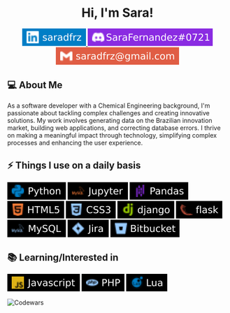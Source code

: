 <h1 style="text-align: center">Hi, I'm Sara!</h1> 

<p dir="auto" style="text-align: center; margin: auto;">
  <a href="https://www.linkedin.com/in/saradfrz/">
    <img src="img\saradfrz-linkedin.svg"
        alt="Linkedin: saradfrz"
        data-canonical-src="https://img.shields.io/badge/-saradfrz-blue?style=flat-square&logo=Linkedin&logoColor=white"
        style="max-width: 100%;">
  </a>
  <a href="https://discordapp.com/users/702235784794734631">
    <img src="img\saradfrz-discord.svg"
        alt="Discord: saradfrz"
        data-canonical-src="https://img.shields.io/badge/-SaraFernandez.0721-blueviolet?style=flat-square&logo=Discord&logoColor=white"
        style="max-width: 100%;">
  </a>
  <a href="mailto:saradfrz@gmail.com">
    <img src="img\saradfrz-gmail.svg"
        alt="Gmail: saradfrz"
        data-canonical-src="https://img.shields.io/badge/-saradfrz-red?style=flat-square&logo=Gmail&logoColor=white"
        style="max-width: 100%;">
  </a>
</p>


## 💻 About Me
As a software developer with a Chemical Engineering background, I'm passionate about tackling complex challenges and creating innovative solutions. My work involves generating data on the Brazilian innovation market, building web applications, and correcting database errors. I thrive on making a meaningful impact through technology, simplifying complex processes and enhancing the user experience.

## ⚡ Things I use on a daily basis
<p>
    <img src="img\-Python-black.svg"
        alt="Python"
        data-canonical-src="https://img.shields.io/badge/-Python-black?style=flat-square&logo=Python&logoColor=blue"
        style="max-width: 100%;">
    <img src="img\-Jupyter-black.svg"
        alt="Jupyter"
        data-canonical-src="https://img.shields.io/badge/-Jupyter-black?style=flat-square&logo=mysql&logoColor=orange"
        style="max-width: 100%;">
    <img src="img\-Pandas-black.svg"
        alt="Pandas"
        data-canonical-src="https://img.shields.io/badge/-Pandas-black?style=flat-square&logo=pandas&logoColor=blueviolet"
        style="max-width: 100%;">
    <img src="img\-HTML5-black.svg"
        alt="HTML"
        data-canonical-src="https://img.shields.io/badge/-HTML5-black?style=flat-square&logo=html5&logoColor=orange"
        style="max-width: 100%;">
    <img src="img\-CSS3-black.svg"
        alt="CSS"
        data-canonical-src="https://img.shields.io/badge/-CSS3-black?style=flat-square&logo=css3&logoColor=9cf"
        style="max-width: 100%;">
    <img src="img\-django-black.svg"
        alt="django"
        data-canonical-src="https://img.shields.io/badge/-django-black?style=flat-square&logo=django&logoColor=green"
        style="max-width: 100%;">
    <img src="img\-flask-black.svg"
        alt="flask"
        data-canonical-src="https://img.shields.io/badge/-flask-black?style=flat-square&logo=flask&logoColor=red"
        style="max-width: 100%;">
    <img src="img\-MySQL-black.svg"
        alt="MySQL"
        data-canonical-src="https://img.shields.io/badge/-MySQL-black?style=flat-square&logo=mysql&logoColor=9cf"
        style="max-width: 100%;">
    <img src="img\-Jira-black.svg"
        alt="Jira"
        data-canonical-src="https://img.shields.io/badge/-Jira-black?style=flat-square&logo=jirasoftware&logoColor=9cf"
        style="max-width: 100%;">
    <img src="img\-Bitbucket-black.svg"
        alt="Bitbucket"
        data-canonical-src="https://img.shields.io/badge/-Bitbucket-black?style=flat-square&logo=bitbucket&logoColor=9cf"
        style="max-width: 100%;">

</p>

## 📚 Learning/Interested in
<p>
    <img src="img\-Javascript-black.svg"
        alt="Javascript"
        data-canonical-src="https://img.shields.io/badge/-Javascript-black?style=flat-square&logo=javascript&logoColor=yellow"
        style="max-width: 100%;">
    <img src="img\-PHP-black.svg"
        alt="PHP"
        data-canonical-src="https://img.shields.io/badge/-PHP-black?style=flat-square&logo=php&logoColor=9cf"
        style="max-width: 100%;">
    <img src="img\-Lua-black.svg"
        alt="Lua"
        data-canonical-src="https://img.shields.io/badge/-Lua-black?style=flat-square&logo=lua&logoColor=blue"
        style="max-width: 100%;">
    
</p>



![Codewars](https://github.r2v.ch/codewars?user=saradfrz&stroke=%23FB4570)




